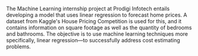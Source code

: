 The Machine Learning internship project at Prodigi Infotech entails developing a model that uses linear regression to forecast home prices. A dataset from Kaggle's House Pricing Competition is used for this, and it contains information on square footage as well as the quantity of bedrooms and bathrooms. The objective is to use machine learning techniques more specifically, linear regression—to successfully address cost estimating problems.
